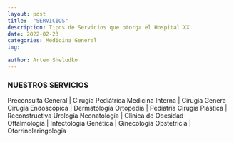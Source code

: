 ```yaml
---
layout: post
title:  "SERVICIOS"
description: Tipos de Servicios que otorga el Hospital XX
date: 2022-02-23
categories: Medicina General 
img: 

author: Artem Sheludko
---
```


### NUESTROS SERVICIOS 


Preconsulta 
General	                |    Cirugía Pediátrica
Medicina Interna	                |    Cirugía Genera
Cirugía
Endoscópica               |    Dermatología
Ortopedia	                      |    Pediatría
Cirugía 
Plástica                |   Reconstructiva	Urología
Neonatología	                  |   Clínica de Obesidad             
Oftalmología	                  |   Infectología
Genética	                      |   Ginecología
Obstetricia	                    |   Otorrinolaringología
